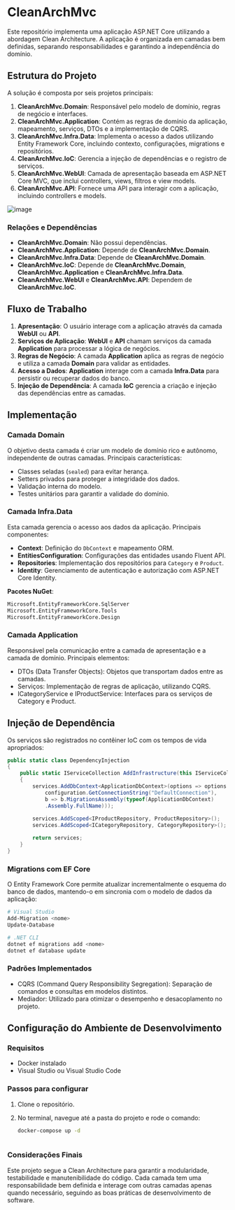 # CleanArchMvc

Este repositório implementa uma aplicação ASP.NET Core utilizando a abordagem Clean Architecture. A aplicação é organizada em camadas bem definidas, separando responsabilidades e garantindo a independência do domínio.

## Estrutura do Projeto

A solução é composta por seis projetos principais:

1. **CleanArchMvc.Domain**: Responsável pelo modelo de domínio, regras de negócio e interfaces.
2. **CleanArchMvc.Application**: Contém as regras de domínio da aplicação, mapeamento, serviços, DTOs e a implementação de CQRS.
3. **CleanArchMvc.Infra.Data**: Implementa o acesso a dados utilizando Entity Framework Core, incluindo contexto, configurações, migrations e repositórios.
4. **CleanArchMvc.IoC**: Gerencia a injeção de dependências e o registro de serviços.
5. **CleanArchMvc.WebUI**: Camada de apresentação baseada em ASP.NET Core MVC, que inclui controllers, views, filtros e view models.
6. **CleanArchMvc.API**: Fornece uma API para interagir com a aplicação, incluindo controllers e models.

![image](https://github.com/user-attachments/assets/2eb3ae4a-c1b0-4649-af73-8c3a148be0d3)

### Relações e Dependências

- **CleanArchMvc.Domain**: Não possui dependências.
- **CleanArchMvc.Application**: Depende de **CleanArchMvc.Domain**.
- **CleanArchMvc.Infra.Data**: Depende de **CleanArchMvc.Domain**.
- **CleanArchMvc.IoC**: Depende de **CleanArchMvc.Domain**, **CleanArchMvc.Application** e **CleanArchMvc.Infra.Data**.
- **CleanArchMvc.WebUI** e **CleanArchMvc.API**: Dependem de **CleanArchMvc.IoC**.

## Fluxo de Trabalho

1. **Apresentação**: O usuário interage com a aplicação através da camada **WebUI** ou **API**.
2. **Serviços de Aplicação**: **WebUI** e **API** chamam serviços da camada **Application** para processar a lógica de negócios.
3. **Regras de Negócio**: A camada **Application** aplica as regras de negócio e utiliza a camada **Domain** para validar as entidades.
4. **Acesso a Dados**: **Application** interage com a camada **Infra.Data** para persistir ou recuperar dados do banco.
5. **Injeção de Dependência**: A camada **IoC** gerencia a criação e injeção das dependências entre as camadas.

## Implementação

### Camada Domain

O objetivo desta camada é criar um modelo de domínio rico e autônomo, independente de outras camadas. Principais características:

- Classes seladas (`sealed`) para evitar herança.
- Setters privados para proteger a integridade dos dados.
- Validação interna do modelo.
- Testes unitários para garantir a validade do domínio.

### Camada Infra.Data

Esta camada gerencia o acesso aos dados da aplicação. Principais componentes:

- **Context**: Definição do `DbContext` e mapeamento ORM.
- **EntitiesConfiguration**: Configurações das entidades usando Fluent API.
- **Repositories**: Implementação dos repositórios para `Category` e `Product`.
- **Identity**: Gerenciamento de autenticação e autorização com ASP.NET Core Identity.

**Pacotes NuGet**:

```bash
Microsoft.EntityFrameworkCore.SqlServer
Microsoft.EntityFrameworkCore.Tools
Microsoft.EntityFrameworkCore.Design
````

### Camada Application
Responsável pela comunicação entre a camada de apresentação e a camada de domínio. Principais elementos:

- DTOs (Data Transfer Objects): Objetos que transportam dados entre as camadas.
- Serviços: Implementação de regras de aplicação, utilizando CQRS.
- ICategoryService e IProductService: Interfaces para os serviços de Category e Product.
  
## Injeção de Dependência
Os serviços são registrados no contêiner IoC com os tempos de vida apropriados:

```C#
public static class DependencyInjection
{
    public static IServiceCollection AddInfrastructure(this IServiceCollection services, IConfiguration configuration) 
    {
        services.AddDbContext<ApplicationDbContext>(options => options.UseSqlServer(
            configuration.GetConnectionString("DefaultConnection"),
            b => b.MigrationsAssembly(typeof(ApplicationDbContext)
            .Assembly.FullName))); 
        
        services.AddScoped<IProductRepository, ProductRepository>();
        services.AddScoped<ICategoryRepository, CategoryRepository>();

        return services;
    }
}

```

### Migrations com EF Core
O Entity Framework Core permite atualizar incrementalmente o esquema do banco de dados, mantendo-o em sincronia com o modelo de dados da aplicação:

```bash
# Visual Studio
Add-Migration <nome>
Update-Database

# .NET CLI
dotnet ef migrations add <nome>
dotnet ef database update

```

### Padrões Implementados

- CQRS (Command Query Responsibility Segregation): Separação de comandos e consultas em modelos distintos.
- Mediador: Utilizado para otimizar o desempenho e desacoplamento no projeto.

## Configuração do Ambiente de Desenvolvimento

### Requisitos
- Docker instalado
- Visual Studio ou Visual Studio Code

### Passos para configurar

1. Clone o repositório.
2. No terminal, navegue até a pasta do projeto e rode o comando:

   ```bash
   docker-compose up -d
  
### Considerações Finais
Este projeto segue a Clean Architecture para garantir a modularidade, testabilidade e manutenibilidade do código. Cada camada tem uma responsabilidade bem definida e interage com outras camadas apenas quando necessário, seguindo as boas práticas de desenvolvimento de software.


